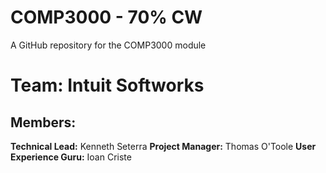 # COMP3000 - 70% CW
A GitHub repository for the COMP3000 module

# Team: Intuit Softworks
## Members:
**Technical Lead:** Kenneth Seterra
**Project Manager:** Thomas O'Toole
**User Experience Guru:** Ioan Criste
